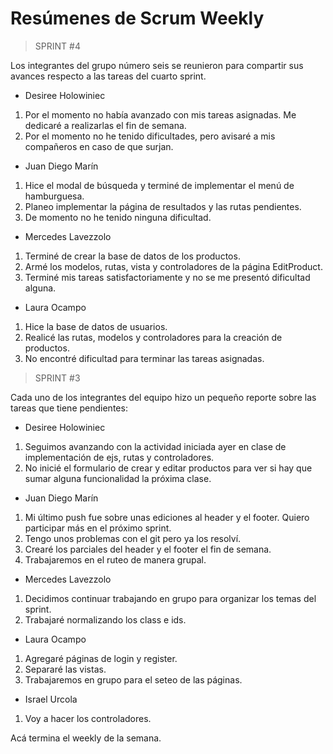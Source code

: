 # Resúmenes de Scrum Weekly

>SPRINT #4

Los integrantes del grupo número seis se reunieron para compartir sus avances respecto a las tareas del cuarto sprint.

- Desiree Holowiniec

1. Por el momento no había avanzado con mis tareas asignadas. Me dedicaré a realizarlas el fin de semana.
2. Por el momento no he tenido dificultades, pero avisaré a mis compañeros en caso de que surjan.

- Juan Diego Marín
1. Hice el modal de búsqueda y terminé de implementar el menú de hamburguesa.
2. Planeo implementar la página de resultados y las rutas pendientes. 
3. De momento no he tenido ninguna dificultad.

- Mercedes Lavezzolo 

1. Terminé de crear la base de datos de los productos. 
2. Armé los modelos, rutas, vista y controladores de la página EditProduct.
3. Terminé mis tareas satisfactoriamente y no se me presentó dificultad alguna.

- Laura Ocampo 

1. Hice la base de datos de usuarios. 
2. Realicé las rutas, modelos y controladores para la creación de productos. 
3. No encontré dificultad para terminar las tareas asignadas.

>SPRINT #3

Cada uno de los integrantes del equipo hizo un pequeño reporte sobre las tareas que tiene pendientes:

- Desiree Holowiniec

1. Seguimos avanzando con la actividad iniciada ayer en clase de implementación de ejs, rutas y controladores.
2. No inicié el formulario de crear y editar productos para ver si hay que sumar alguna funcionalidad la próxima clase.

- Juan Diego Marín

1. Mi último push fue sobre unas ediciones al header y el footer. Quiero participar más en el próximo sprint.
2. Tengo unos problemas con el git pero ya los resolví. 
3. Crearé los parciales del header y el footer el fin de semana.
4. Trabajaremos en el ruteo de manera grupal.

- Mercedes Lavezzolo

1. Decidimos continuar trabajando en grupo para organizar los temas del sprint.
2. Trabajaré normalizando los class e ids.

- Laura Ocampo

1. Agregaré páginas de login y register. 
2. Separaré las vistas.
3. Trabajaremos en grupo para el seteo de las páginas.

- Israel Urcola

1. Voy a hacer los controladores.

Acá termina el weekly de la semana.